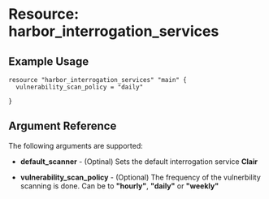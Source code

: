 # Resource: harbor_interrogation_services

## Example Usage
```
resource "harbor_interrogation_services" "main" {
  vulnerability_scan_policy = "daily"

}
```

## Argument Reference
The following arguments are supported:
* **default_scanner** - (Optinal) Sets the default interrogation service **Clair**

* **vulnerability_scan_policy** - (Optional) The frequency of the vulnerbility scanning is done. Can be to **"hourly"**, **"daily"** or **"weekly"**